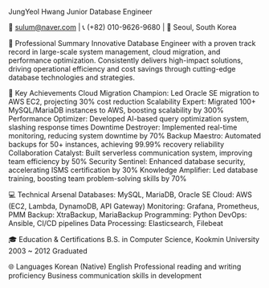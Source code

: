 JungYeol Hwang
Junior Database Engineer

📧 sulum@naver.com | 📞 (+82) 010-9626-9680 | 📍 Seoul, South Korea


💼 Professional Summary
Innovative Database Engineer with a proven track record in large-scale system management, cloud migration, and performance optimization. Consistently delivers high-impact solutions, driving operational efficiency and cost savings through cutting-edge database technologies and strategies.


🚀 Key Achievements
Cloud Migration Champion: Led Oracle SE migration to AWS EC2, projecting 30% cost reduction
Scalability Expert: Migrated 100+ MySQL/MariaDB instances to AWS, boosting scalability by 300%
Performance Optimizer: Developed AI-based query optimization system, slashing response times
Downtime Destroyer: Implemented real-time monitoring, reducing system downtime by 70%
Backup Maestro: Automated backups for 50+ instances, achieving 99.99% recovery reliability
Collaboration Catalyst: Built serverless communication system, improving team efficiency by 50%
Security Sentinel: Enhanced database security, accelerating ISMS certification by 30%
Knowledge Amplifier: Led database training, boosting team problem-solving skills by 70%


💻 Technical Arsenal
Databases: MySQL, MariaDB, Oracle SE
Cloud: AWS (EC2, Lambda, DynamoDB, API Gateway)
Monitoring: Grafana, Prometheus, PMM
Backup: XtraBackup, MariaBackup
Programming: Python
DevOps: Ansible, CI/CD pipelines
Data Processing: Elasticsearch, Filebeat


🎓 Education & Certifications
B.S. in Computer Science, Kookmin University 2003 ~ 2012 Graduated


🌐 Languages
Korean (Native)
English
Professional reading and writing proficiency
Business communication skills in development
